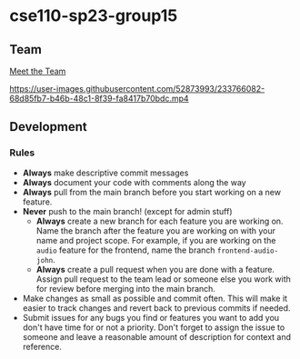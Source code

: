 # cse110-sp23-group15

## Team

[Meet the Team](./admin/team.md)

https://user-images.githubusercontent.com/52873993/233766082-68d85fb7-b46b-48c1-8f39-fa8417b70bdc.mp4

## Development

### Rules

- **Always** make descriptive commit messages
- **Always** document your code with comments along the way
- **Always** pull from the main branch before you start working on a new
  feature.
- **Never** push to the main branch! (except for admin stuff)
    - **Always** create a new branch for each feature you are working on. Name
      the branch after the feature you are working on with your name and project
      scope. For example, if you are working on the `audio` feature for the
      frontend, name the branch `frontend-audio-john`.
    - **Always** create a pull request when you are done with a feature. Assign
      pull request to the team lead or someone else you work with for review
      before merging into the main branch.
- Make changes as small as possible and commit often. This will make it easier
  to track changes and revert back to previous commits if needed.
- Submit issues for any bugs you find or features you want to add you don't have
  time for or not a priority. Don't forget to assign the issue to someone and
  leave a reasonable amount of description for context and reference.

